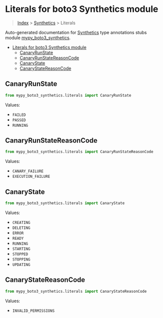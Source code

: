 # Literals for boto3 Synthetics module

> [Index](../README.md) > [Synthetics](./README.md) > Literals

Auto-generated documentation for [Synthetics](https://boto3.amazonaws.com/v1/documentation/api/latest/reference/services/synthetics.html#Synthetics)
type annotations stubs module [mypy_boto3_synthetics](https://pypi.org/project/mypy-boto3-synthetics/).

- [Literals for boto3 Synthetics module](#literals-for-boto3-synthetics-module)
  - [CanaryRunState](#canaryrunstate)
  - [CanaryRunStateReasonCode](#canaryrunstatereasoncode)
  - [CanaryState](#canarystate)
  - [CanaryStateReasonCode](#canarystatereasoncode)

## CanaryRunState

```python
from mypy_boto3_synthetics.literals import CanaryRunState
```

Values:

- `FAILED`
- `PASSED`
- `RUNNING`

## CanaryRunStateReasonCode

```python
from mypy_boto3_synthetics.literals import CanaryRunStateReasonCode
```

Values:

- `CANARY_FAILURE`
- `EXECUTION_FAILURE`

## CanaryState

```python
from mypy_boto3_synthetics.literals import CanaryState
```

Values:

- `CREATING`
- `DELETING`
- `ERROR`
- `READY`
- `RUNNING`
- `STARTING`
- `STOPPED`
- `STOPPING`
- `UPDATING`

## CanaryStateReasonCode

```python
from mypy_boto3_synthetics.literals import CanaryStateReasonCode
```

Values:

- `INVALID_PERMISSIONS`
